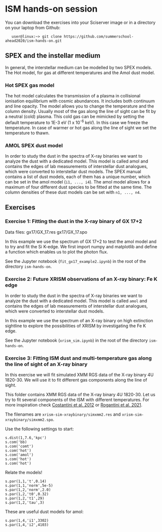 # ISM hands-on session

You can download the exercises into your Sciserver image or in a
directory on your laptop from Github:
```
   user@linux:~> git clone https://github.com/summerschool-ahead2020/ism-hands-on.git
```

## SPEX and the instellar medium

In general, the interstellar medium can be modelled by two SPEX models.
The Hot model, for gas at different temperatures and the Amol dust
model.

### Hot SPEX gas model

The hot model calculates the transmission of a plasma in collisional
ionisation equilibrium with cosmic abundances. It includes both
continuum and line opacity. The model allows you to change the
temperature and the column density. Usually most of the gas along the
line of sight can be fit by a neutral (cold) plasma. This cold gas can
be mimicked by setting the default temperature to 1E-3 eV (1 x 10<sup>-6</sup>
keV). In this case we freeze the temperature. In case of warmer or hot
gas along the line of sight we set the temperature to thawn.

### AMOL SPEX dust model

In order to study the dust in the spectra of X-ray binaries we want to
analyze the dust with a dedicated model. This model is called amol and
contains the edges of lab measurements of interstellar dust analogues,
which were converted to interstellar dust models. The SPEX manual
contains a list of dust models, each of them has a unique number, which
can be set in the amol model (`i1, ..., i4`). The amol model allows for
a maximum of four different dust species to be fitted at the same time.
The column densities of these dust models can be set with `n1, ..., n4`.

## Exercises


### Exercise 1: Fitting the dust in the X-ray binary of GX 17+2

Data files: gx17/GX\_17.res gx17/GX\_17.spo

In this example we use the spectrum of GX 17+2 to test the amol model
and to try and fit the Si K-edge. We first import numpy and matplotlib
and define a function which enables us to plot the photon flux.

See the Jupyter notebook (`fit_gx17_example2.ipynb`) in the root of the
directory `ism-hands-on`.

### Exercise 2: Future XRISM observations of an X-ray binary: Fe K edge

In order to study the dust in the spectra of X-ray binaries we want to
analyze the dust with a dedicated model. This model is called `amol` and
contains the edges of lab measurements of interstellar dust analogues,
which were converted to interstellar dust models.

In this example we use the spectrum of an X-ray binary on high
extinction sightline to explore the possibilities of XRISM by
investigating the Fe K edge.

See the Jupyter notebook (`xrism_sim.ipynb`) in the root of the
directory `ism-hands-on`.

### Exercise 3: Fitting ISM dust and multi-temperature gas along the line of sight of an X-ray binary

In this exercise we will fit simulated XMM RGS data of the X-ray binary
4U 1820-30. We will use it to fit different gas components along the
line of sight.

This folder contains XMM RGS data of the X-ray binary 4U 1820-30. Let us
try to fit several components of the ISM with different temperatures.
For more inspiration check [Costantini et al.
2012](https://ui.adsabs.harvard.edu/abs/2012A%26A...539A..32C/abstract)
or [Rogantini et al.
2021](https://ui.adsabs.harvard.edu/abs/2021A%26A...645A..98R/abstract).

The filenames are `xrism-sim-xraybinary/simxmm2.res` and
`xrism-sim-xraybinary/simxmm2.spo`.

Use the following settings to start:

    s.dist(1,7.6,'kpc')
    s.com('bb)
    s.com('comt')
    s.com('hot') 
    s.com('amol')
    s.com('hot') 
    s.com('hot') 

Relate the models!

    s.par(1,1,'t',0.14)
    s.par(1,1,'norm',5e-5)
    s.par(1,2,'norm',2.0)
    s.par(1,2,'t0',0.32) 
    s.par(1,2,'t1',29)
    s.par(1,2,'tau',3) 

These are useful dust models for amol:

    s.par(1,4,'i1',3302)
    s.par(1,4,'i2',4103)
